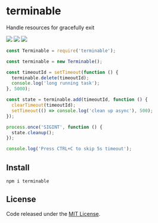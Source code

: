 # terminable

Handle resources for gracefully exit

![](https://img.shields.io/npm/v/terminable.svg) ![](https://img.shields.io/npm/dt/terminable.svg) ![](https://img.shields.io/github/license/LuKks/terminable.svg)

```javascript
const Terminable = require('terminable');

const terminable = new Terminable();

const timeoutId = setTimeout(function () {
  terminable.delete(timeoutId);
  console.log('long running task');
}, 5000);

const state = terminable.add(timeoutId, function () {
  clearTimeout(timeoutId);
  setTimeout(() => console.log('clean up async'), 500);
});

process.once('SIGINT', function () {
  state.cleanup();
});

console.log('Press CTRL+C to skip 5s timeout');
```

## Install
```
npm i terminable
```

## License
Code released under the [MIT License](https://github.com/LuKks/terminable/blob/master/LICENSE).
